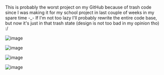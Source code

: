 This is probably the worst project on my GitHub because of trash code since I was making it for my school project in last couple of weeks in my spare time -_-
If I'm not too lazy I'll probably rewrite the entire code base, but now it's just in that trash state (design is not too bad in my opinion tho) :/

![image](https://github.com/catoffeine/blindTypingProject/assets/53396555/711dfbb6-21b6-4774-a568-e8433a01d29b)

![image](https://github.com/catoffeine/blindTypingProject/assets/53396555/d0c4c733-3be0-442e-b872-f521ec57a062)

![image](https://github.com/catoffeine/blindTypingProject/assets/53396555/c1b3e406-7943-448a-895d-f1eb4563623b)

![image](https://github.com/catoffeine/blindTypingProject/assets/53396555/ccfc7df1-56d5-4771-9fba-0f05a8460262)
